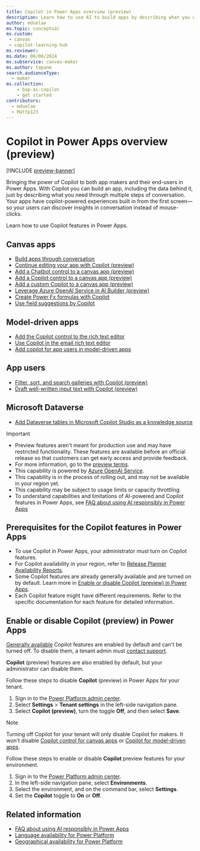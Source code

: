 ```yaml
---
title: Copilot in Power Apps overview (preview)
description: Learn how to use AI to build apps by describing what you want them to do with Copilot in Power Apps.
author: mduelae
ms.topic: conceptual
ms.custom: 
 - canvas
 - copilot-learning-hub
ms.reviewer: 
ms.date: 08/08/2024
ms.subservice: canvas-maker
ms.author: tapanm
search.audienceType: 
  - maker
ms.collection: 
    - bap-ai-copilot
    - get started
contributors:
  - mduelae
  - Mattp123
---
```


# Copilot in Power Apps overview (preview)

[!INCLUDE [preview-banner](~/../shared-content/shared/preview-includes/preview-banner.md)]

Bringing the power of Copilot to both app makers and their end-users in Power Apps. With Copilot you can build an app, including the data behind it, just by describing what you need through multiple steps of conversation. Your apps have copilot-powered experiences built in from the first screen&mdash;so your users can discover insights in conversation instead of mouse-clicks.

Learn how to use Copilot features in Power Apps.

## Canvas apps

- [Build apps through conversation](ai-conversations-create-app.md)
- [Continue editing your app with Copilot (preview)](ai-edit-app.md)
- [Add a Chatbot control to a canvas app (preview)](add-ai-chatbot.md)
- [Add a Copilot control to a canvas app (preview)](add-ai-copilot.md)
- [Add a custom Copilot to a canvas app (preview)](add-custom-copilot.md)
- [Leverage Azure OpenAI Service in AI Builder (preview)](/ai-builder/prebuilt-azure-openai)
- [Create Power Fx formulas with Copilot](ai-formulas-formulabar.md)
- [Use field suggestions by Copilot](ai-field-suggestions.md)

## Model-driven apps

- [Add the Copilot control to the rich text editor](../model-driven-apps/copilot-control.md)
- [Use Copilot in the email rich text editor](../model-driven-apps/use-copilot-email-assist.md)
- [Add copilot for app users in model-driven apps](../model-driven-apps/add-ai-copilot.md)

## App users

- [Filter, sort, and search galleries with Copilot (preview)](../../user/smartgrid.md)
- [Draft well-written input text with Copilot (preview)](../../user/well-written-input-text-copilot.md)

## Microsoft Dataverse

- [Add Dataverse tables in Microsoft Copilot Studio as a knowledge source](/microsoft-copilot-studio/knowledge-add-existing-copilot#dataverse)

> [!IMPORTANT]
>
> - Preview features aren't meant for production use and may have restricted functionality. These features are available before an official release so that customers can get early access and provide feedback.
> - For more information, go to the [preview terms](https://go.microsoft.com/fwlink/?linkid=2173149).
> - This capability is powered by [Azure OpenAI Service](/azure/cognitive-services/openai/overview).
> - This capability is in the process of rolling out, and may not be available in your region yet.
> - This capability may be subject to usage limits or capacity throttling.
> - To understand capabilities and limitations of AI-powered and Copilot features in Power Apps, see [FAQ about using AI responsibly in Power Apps](../common/transparency-note.md)

## Prerequisites for the Copilot features in Power Apps

- To use Copilot in Power Apps, your administrator must turn on Copilot features.
- For Copilot availability in your region, refer to [Release Planner Availability Reports](https://releaseplans.microsoft.com/en-US/availability-reports/?report=copilotfeaturereport).
- Some Copilot features are already generally available and are turned on by default. Learn more in [Enable or disable Copilot (preview) in Power Apps](ai-overview.md#enable-or-disable-copilot-preview-in-power-apps).
- Each Copilot feature might have different requirements. Refer to the specific documentation for each feature for detailed information.

## Enable or disable Copilot (preview) in Power Apps

[Generally available](/power-platform/admin/general-availability-deployment) Copilot features are enabled by default and can't be turned off. To disable them, a tenant admin must [contact support](/power-platform/admin/get-help-support).

**Copilot** (preview) features are also enabled by default, but your administrator can disable them.

Follow these steps to disable **Copilot** (preview) in Power Apps for your tenant.

1. Sign in to the [Power Platform admin center](https://admin.powerplatform.microsoft.com/).
2. Select **Settings** > **Tenant settings** in the left-side navigation pane.
3. Select **Copilot (preview)**, turn the toggle **Off**, and then select **Save**.

> [!NOTE]
> Turning off Copilot for your tenant will only disable Copilot for makers. It won't disable [Copilot control for canvas apps](add-ai-copilot.md) or [Copilot for model-driven apps](../model-driven-apps/add-ai-copilot.md).

Follow these steps to enable or disable **Copilot** preview features for your environment.

1. Sign in to the [Power Platform admin center](https://admin.powerplatform.microsoft.com/).
2. In the left-side navigation pane, select **Environments**.
3. Select the environment, and on the command bar, select **Settings**.
4. Set the **Copilot** toggle to **On** or **Off**.

## Related information

- [FAQ about using AI responsibly in Power Apps](../common/transparency-note.md)
- [Language availability for Power Platform](https://dynamics.microsoft.com/availability-reports/languagereport/)
- [Geographical availability for Power Platform](https://dynamics.microsoft.com/availability-reports/georeport/)
